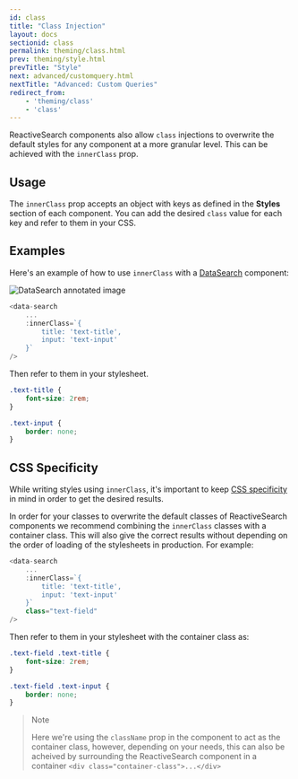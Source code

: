 ```yaml
---
id: class
title: "Class Injection"
layout: docs
sectionid: class
permalink: theming/class.html
prev: theming/style.html
prevTitle: "Style"
next: advanced/customquery.html
nextTitle: "Advanced: Custom Queries"
redirect_from: 
    - 'theming/class'
    - 'class'
---
```


ReactiveSearch components also allow `class` injections to overwrite the default styles for any component at a more granular level. This can be achieved with the `innerClass` prop.

## Usage

The `innerClass` prop accepts an object with keys as defined in the **Styles** section of each component. You can add the desired `class` value for each key and refer to them in your CSS.

## Examples

Here's an example of how to use `innerClass` with a [DataSearch](search-components/datasearch.html) component:

![DataSearch annotated image](https://imgur.com/f20AvrZ.png)

```js
<data-search
    ...
    :innerClass=`{
        title: 'text-title',
        input: 'text-input'
    }`
/>
```

Then refer to them in your stylesheet.

```css
.text-title {
    font-size: 2rem;
}

.text-input {
    border: none;
}
```

## CSS Specificity

While writing styles using `innerClass`, it's important to keep [CSS specificity](https://developer.mozilla.org/en-US/docs/Web/CSS/Specificity) in mind in order to get the desired results.

In order for your classes to overwrite the default classes of ReactiveSearch components we recommend combining the `innerClass` classes with a container class. This will also give the correct results without depending on the order of loading of the stylesheets in production. For example:

```js
<data-search
    ...
    :innerClass=`{
        title: 'text-title',
        input: 'text-input'
    }`
    class="text-field"
/>
```

Then refer to them in your stylesheet with the container class as:

```css
.text-field .text-title {
    font-size: 2rem;
}

.text-field .text-input {
    border: none;
}
```

> Note
>
> Here we're using the `className` prop in the component to act as the container class, however, depending on your needs, this can also be acheived by surrounding the ReactiveSearch component in a container `<div class="container-class">...</div>`